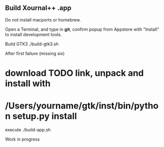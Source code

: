 ## Build Xournal++ .app
Do not install macports or homebrew.

Open a Terminal, and type in **git**, confirm popup from Appstore with "Install" to install development tools.

Build GTK3
./build-gtk3.sh

After first failure (missing six)
# download TODO link, unpack and install with
# /Users/yourname/gtk/inst/bin/python setup.py install


execute ./build-app.sh


Work in progress
